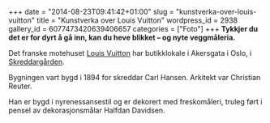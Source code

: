 +++
date = "2014-08-23T09:41:42+01:00"
slug = "kunstverka-over-louis-vuitton"
title = "Kunstverka over Louis Vuitton"
wordpress_id = 2938
gallery_id = 6077473420639406657
categories = ["Foto"]
+++
**Tykkjer du det er for dyrt å gå inn, kan du heve blikket – og nyte veggmåleria.**

Det franske motehuset [Louis Vuitton](https://nn.wikipedia.org/wiki/Louis_Vuitton) har butikklokale i Akersgata i Oslo, i [Skreddargården](https://no.wikipedia.org/wiki/Skredderg%C3%A5rden).

<!--more-->

Bygningen vart bygd i 1894 for skreddar Carl Hansen. Arkitekt var Christian Reuter.

Han er bygd i nyrenessansestil og er dekorert med freskomåleri, truleg ført i pensel av dekorasjonsmålar Halfdan Davidsen.

